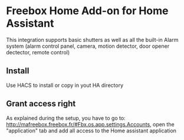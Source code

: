 
# Freebox Home Add-on for Home Assistant

This integration supports basic shutters as well as all the built-in Alarm system (alarm control panel, camera, motion detector, door opener dectector, remote control)

## Install
Use HACS to install or copy in yout HA directory

## Grant access right
As explained during the setup, you have to go to: http://mafreebox.freebox.fr/#Fbx.os.app.settings.Accounts, open the "application" tab and add all access to the Home assistant application
